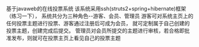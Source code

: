 基于javaweb的在线投票系统 该系统采用ssh(struts2+spring+hibernate)框架（练习一下），
系统共分为三种角色--游客、会员、管理员 游客可对系统主页上的任何投票主题进行投票、游客通过注册后可成为会员，
就可定制属于自己创建的投票主题，创建完成后提交。 管理员对会员所提交的主题进行审核，若合格即批准发布，则就可在投票主页上看见自己的投票主题
